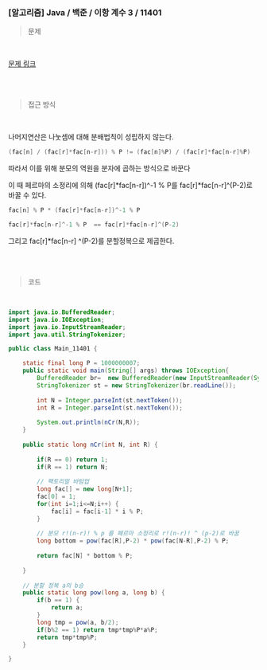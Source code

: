 <h3>[알고리즘]  Java / 백준 / 이항 계수 3 / 11401 </h3>

> 문제
> 

<br>

[문제 링크](https://www.acmicpc.net/problem/11401)

<br>

<br>

> 접근 방식
> 

<br>

나머지연산은 나눗셈에 대해 분배법칙이 성립하지 않는다.

```java
(fac[n] / (fac[r]*fac[n-r])) % P != (fac[n]%P) / (fac[r]*fac[n-r]%P)
```

따라서 이를 위해 분모의 역원을 분자에 곱하는 방식으로 바꾼다

이 때 페르마의 소정리에 의해 (fac[r]*fac[n-r])^-1 % P를 fac[r]*fac[n-r]^(P-2)로 바꿀 수 있다.

```java
fac[n] % P * (fac[r]*fac[n-r])^-1 % P 

fac[r]*fac[n-r]^-1 % P  == fac[r]*fac[n-r]^(P-2)
```

그리고 fac[r]*fac[n-r] ^(P-2)를 분할정복으로 제곱한다.

<br>
<br>

> 코드
> 

<br>

```java
import java.io.BufferedReader;
import java.io.IOException;
import java.io.InputStreamReader;
import java.util.StringTokenizer;

public class Main_11401 {

	static final long P = 1000000007;
	public static void main(String[] args) throws IOException{
		BufferedReader br=  new BufferedReader(new InputStreamReader(System.in));
		StringTokenizer st = new StringTokenizer(br.readLine());
			
		int N = Integer.parseInt(st.nextToken());
		int R = Integer.parseInt(st.nextToken());
			
		System.out.println(nCr(N,R));
	}
	
	public static long nCr(int N, int R) {
		
		if(R == 0) return 1;
		if(R == 1) return N;
		
		// 팩토리얼 바텀업
		long fac[] = new long[N+1];
		fac[0] = 1;
		for(int i=1;i<=N;i++) {
			fac[i] = fac[i-1] * i % P;
		}
		
		// 분모 r!(n-r)! % p 를 페르마 소정리로 r!(n-r)! ^ (p-2)로 바꿈 
		long bottom	= pow(fac[R],P-2) * pow(fac[N-R],P-2) % P;
		
		return fac[N] * bottom % P;
		
	}
	
	// 분할 정복 a의 b승
	public static long pow(long a, long b) {
		if(b == 1) {
			return a;
		}
		long tmp = pow(a, b/2);
		if(b%2 == 1) return tmp*tmp%P*a%P;
		return tmp*tmp%P;
	}

}
```
